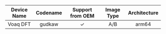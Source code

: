 |Device Name|Codename|Support from OEM|Image Type|Architecture|
|:-:|:-:|:-:|:-:|:-:|
|Voaq DFT|gudkaw|✓|A/B|arm64|